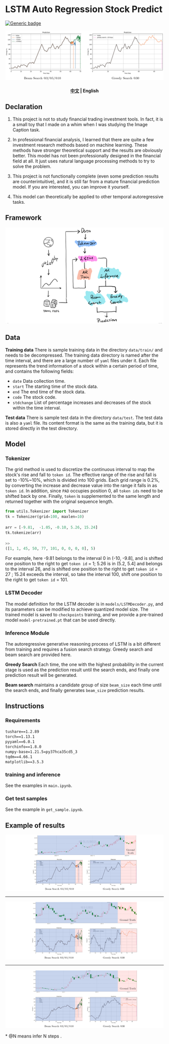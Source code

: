 # LSTM Auto Regression Stock Predict

[![Generic badge](https://img.shields.io/badge/Open%20Source%3f-Yes-green.svg)](https://shields.io/)

![s](img/title.png)

<h4 align="center">
    <p>
        <a href="https://github.com/Aldenhovel/lstm-ar-stock-predict/blob/main/readme.md">中文</a> |
        <b>English</b> 
    <p>
</h4>

## Declaration

1. This project is not to study financial trading investment tools. In fact, it is a small toy that I made on a whim when I was studying the Image Caption task.

2. In professional financial analysis, I learned that there are quite a few investment research methods based on machine learning. These methods have stronger theoretical support and the results are obviously better. This model has not been professionally designed in the financial field at all. It just uses natural language processing methods to try to solve the problem.

3. This project is not functionally complete (even some prediction results are counterintuitive), and it is still far from a mature financial prediction model. If you are interested, you can improve it yourself.

4. This model can theoretically be applied to other temporal autoregressive tasks.

## Framework

![s](img/framework.png)



## Data

**Training data** There is sample training data in the directory `data/train/` and needs to be decompressed. The training data directory is named after the time interval, and there are a large number of `yaml` files under it. Each file represents the trend information of a stock within a certain period of time, and contains the following fields:

- `date` Data collection time.
- `start` The starting time of the stock data.
- `end` The end time of the stock data.
- `code` The stock code.
- `stdchange` List of percentage increases and decreases of the stock within the time interval.

**Test data** There is sample test data in the directory `data/test`. The test data is also a `yaml` file. Its content format is the same as the training data, but it is stored directly in the test directory.



## Model

### Tokenizer

The grid method is used to discretize the continuous interval to map the stock's rise and fall to `token id`. The effective range of the rise and fall is set to -10%~10%, which is divided into 100 grids. Each grid range is 0.2%, by converting the increase and decrease value into the range it falls in as `token id`. In addition, since `PAD` occupies position 0, all `token ids` need to be shifted back by one. Finally, `token` is supplemented to the same length and returned together with the original sequence length.

```python
from utils.Tokenizer import Tokenizer
tk = Tokenizer(grid=100, maxlen=10)

arr = [-9.81,  -1.05, -0.10, 5.26, 15.24]
tk.tokenize(arr)

>>
([1, 1, 45, 50, 77, 101, 0, 0, 0, 0], 5)
```

For example, here -9.81 belongs to the interval 0 in (-10, -9.8], and is shifted one position to the right to get `token id` = 1; 5.26 is in (5.2, 5.4] and belongs to the interval 26, and is shifted one position to the right to get `token id` = 27 ; 15.24 exceeds the interval, so take the interval 100, shift one position to the right to get `token id` = 101.

### LSTM Decoder

The model definition for the LSTM decoder is in `models/LSTMDecoder.py`, and its parameters can be modified to achieve quantized model size. The trained model is saved to `checkpoints` training, and we provide a pre-trained model `model-pretrained.pt` that can be used directly.

### Inference Module

The autoregressive generative reasoning process of LSTM is a bit different from training and requires a fusion search strategy. Greedy search and beam search are provided here.

**Greedy Search** Each time, the one with the highest probability in the current stage is used as the prediction result until the search ends, and finally one prediction result will be generated.

**Beam search** maintains a candidate group of size `beam_size` each time until the search ends, and finally generates `beam_size` prediction results.



## Instructions

### Requirements

```
tushare==1.2.89
torch==1.13.1
pyyaml==6.0.1
torchinfo==1.8.0
numpy-base=1.21.5=py37hca35cd5_3
tqdm==4.66.1
matplotlib==3.5.3
```

### training and inference

See the examples in `main.ipynb`.

### Get test samples

See the example in `get_sample.ipynb`.



## Example of results

![sample](img/sample01.png)

<hr/>

![sample](img/sample11.png)

<hr/>

![sample](img/sample21.png)

\* @N means infer N steps .


